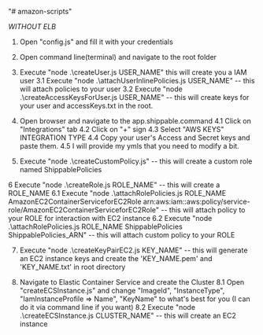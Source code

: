 "# amazon-scripts" 

*WITHOUT ELB*

1. Open "config.js" and fill it with your credentials

2. Open command line(terminal) and navigate to the root folder

3. Execute "node .\createUser.js USER_NAME" this will create you a IAM user
3.1 Execute "node .\attachUserInlinePolicies.js USER_NAME" -- this will attach policies to your user
3.2 Execute "node .\createAccessKeysForUser.js USER_NAME" -- this will create keys for your user and accessKeys.txt in the root.

4. Open browser and navigate to the app.shippable.command
4.1 Click on "Integrations" tab
4.2 Click on "+" sign
4.3 Select "AWS KEYS" INTEGRATION TYPE
4.4 Copy your user's Access and Secret keys and paste them.
4.5 I will provide my ymls that you need to modify a bit.

5. Execute "node .\createCustomPolicy.js" -- this will create a custom role named ShippablePolicies

6 Execute "node .\createRole.js ROLE_NAME" -- this will create a ROLE_NAME
6.1 Execute "node .\attachRolePolicies.js ROLE_NAME AmazonEC2ContainerServiceforEC2Role arn:aws:iam::aws:policy/service-role/AmazonEC2ContainerServiceforEC2Role" -- this will attach policy to your ROLE for interaction with EC2 instance
6.2 Execute "node .\attachRolePolicies.js ROLE_NAME ShippablePolicies ShippablePolicies_ARN" -- this will attach custom policy to your ROLE

7. Execute "node .\createKeyPairEC2.js KEY_NAME" -- this will generate an EC2 instance keys and create the 'KEY_NAME.pem' and 'KEY_NAME.txt' in root directory

8. Navigate to Elastic Container Service and create the Cluster
8.1 Open "createECSInstance.js" and change "ImageId", "InstanceType", "IamInstanceProfile => Name", "KeyName" to what's best for you (I can do it via command line if you want)
8.2 Execute "node .\createECSInstance.js CLUSTER_NAME" -- this will create an EC2 instance

